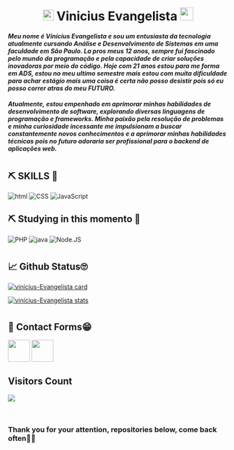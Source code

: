 <h1 align="center">
	<img src="https://i.giphy.com/CaiVJuZGvR8HK.webp" alt="Huhm face" width="25px" height="25px">
	Vinicius Evangelista
	<img src="https://media.tenor.com/SNL9_xhZl9oAAAAi/waving-hand-joypixels.gif" alt="waving hand" width="30px" height="30px">
</h1>


#### _Meu nome é Vinícius Evangelista e sou um entusiasta da tecnologia atualmente cursando Análise e Desenvolvimento de Sistemas em uma faculdade em São Paulo. La pros meus 12 anos, sempre fui fascinado pelo mundo da programação e pela capacidade de criar soluções inovadoras por meio do código. Hoje com 21 anos estou para me forma em ADS, estou no meu ultimo semestre mais estou com muita dificuldade para achar estágio mais uma coisa é certa não posso desistir pois só eu posso correr atras do meu FUTURO._
#### _Atualmente, estou empenhado em aprimorar minhas habilidades de desenvolvimento de software, explorando diversas linguagens de programação e frameworks. Minha paixão pela resolução de problemas e minha curiosidade incessante me impulsionam a buscar constantemente novos conhecimentos e a aprimorar minhas habilidades técnicas pois no futuro adoraria ser profissional para o backend de aplicações web._

#
<th align="center"><h2>⛏️ SKILLS 🔨</h2></th>

![ html](https://img.shields.io/badge/HTML-0D1117?style=for-the-badge&logo=html5&logoColor=#E44c25&textColor=0D1117)
![CSS](https://img.shields.io/badge/-CSS-0D1117?style=for-the-badge&logo=CSS3&logoColor=1572B6&labelColor=0D1117)
![JavaScript](https://img.shields.io/badge/-JavaScript-0D1117?style=for-the-badge&logo=javascript&labelColor=0D1117)

<th align="center"><h2>⛏️ Studying in this momento 🔨</h2></th>

![PHP](https://img.shields.io/badge/php-0D1117.svg?style=for-the-badge&logo=php&logoColor=blue)
![java](https://img.shields.io/badge/Java-0D1117?style=for-the-badge&logo=kofi&logoColor=e20d05&textColor=0D1117)
![Node.JS](https://img.shields.io/badge/-Node.JS-0D1117?style=for-the-badge&logo=node.js&labelColor=0D1117&textColor=0D1117)
#
<h2>📈 Github Status🙄</h2>

[![vinícius-Evangelista card](https://github-readme-stats.vercel.app/api?username=Vinicius-Evangelista-de-Carvalho&show_icons=true&theme=dracula)](https://github.com/anuraghazra/github-readme-stats)

[![vinícius-Evangelista stats](https://github-readme-stats.vercel.app/api/top-langs/?username=Vinicius-Evangelista-de-Carvalho&layout=compact&theme=dracula&count_private=true&line_height=40)](https://github.com/anuraghazra/github-readme-stats)


#
<h2> 💬 Contact Forms😁</h2>

<div> 
<a href="https://instagram.com/bigode.ofc21"><img src="https://seeklogo.com/images/I/instagram-new-2016-logo-D9D42A0AD4-seeklogo.com.png" width="50"></a>
<a href="https://api.whatsapp.com/send?phone=SEUNUMERODOTELEFONE&text=Sua%20mensagem%20aqui"><img src="https://seeklogo.com/images/W/whatsapp-icon-logo-BDC0A8063B-seeklogo.com.png" width="50px"></img></a>




<br>

<h2>Visitors Count</h2> 
  
<p ><img align="center" src="https://visit-counter.vercel.app/counter.png?page=https%3A%2F%2Fgithub.com%2FVinicius-Evangelista-de-Carvalho&s=50&c=ac00e6&bg=00000000&no=7&ff=digi&tb=Visits%3A++&ta=" /></p> 
<br>
</div>
 


<h3>Thank you for your attention, repositories below, come back often👋😀</h3> 

